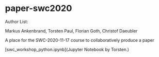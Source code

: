 # paper-swc2020

Author List:

Markus Ankenbrand, Torsten Paul, Florian Goth, Christof Daeubler

A place for the SWC-2020-11-17 course to collaboratively produce a paper

[swc_workshop_python.ipynb](Jupyter Notebook by Torsten.)

